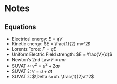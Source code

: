 # Notes

## Equations
- Electrical energy: $E = qV$
- Kinetic energy: $E = \frac{1}{2} mv^2$
- Lorentz Force: $F=qE$
- Uniform Electric Field strength: $E = \frac{V}{d}$
- Newton's 2nd Law $F = ma$
- SUVAT 4: $v^2 = u^2 + 2as$
- SUVAT 2: $v=u+at$
- SUVAT 3: $\Delta s=ut+ \frac{1}{2}at^2$
